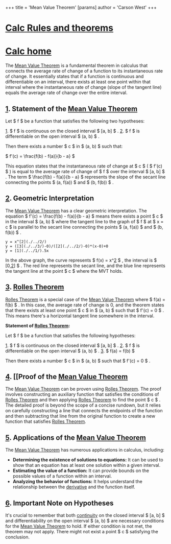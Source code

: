 +++
 title = 'Mean Value Theorem'
[params]
	author = 'Carson West'
+++
# [Calc Rules and theorems](./../calc-rules-and-theorems/)
# [Calc home](./../calc-home/)

The [Mean Value Theorem](./../mean-value-theorem/) is a fundamental theorem in calculus that connects the average rate of change of a function to its instantaneous rate of change.  It essentially states that if a function is continuous and differentiable on an interval, there exists at least one point within that interval where the instantaneous rate of change (slope of the tangent line) equals the average rate of change over the entire interval.

## [1](./../1/).  Statement of the [Mean Value Theorem](./../mean-value-theorem/) 
Let  $ f $  be a function that satisfies the following two hypotheses:

[1](./../1/).  $ f $  is continuous on the closed interval  $ [a, b] $ .
[2](./../2/).  $ f $  is differentiable on the open interval  $ (a, b) $ .

Then there exists a number  $ c $  in  $ (a, b) $  such that:

 $ f'(c) = \frac{f(b) - f(a)}{b - a} $ 


This equation states that the instantaneous rate of change at  $ c $  ( $ f'(c) $ ) is equal to the average rate of change of  $ f $  over the interval  $ [a, b] $ .  The term  $ \frac{f(b) - f(a)}{b - a} $  represents the slope of the secant line connecting the points  $ (a, f(a)) $  and  $ (b, f(b)) $ .


## [2](./../2/).  Geometric Interpretation

The [Mean Value Theorem](./../mean-value-theorem/) has a clear geometric interpretation. The equation  $ f'(c) = \frac{f(b) - f(a)}{b - a} $  means there exists a point  $ c $  in the interval  $ (a, b) $  where the tangent line to the graph of  $ f $  at  $ x = c $  is parallel to the secant line connecting the points  $ (a, f(a)) $  and  $ (b, f(b)) $ .

```desmos-graph
y = x^[2](./../2/)
y = ([3](./../3/)-0)/([2](./../2/)-0)*(x-0)+0
y = [1](./../1/).5x
```

In the above graph, the curve represents  $ f(x) = x^[2](./../2/) $ , the interval is  $ [0,[2](./../2/)] $ . The red line represents the secant line, and the blue line represents the tangent line at the point  $ c $  where the MVT holds.


## [3](./../3/).  [Rolles Theorem](./../rolles-theorem/)

[Rolles Theorem](./../rolles-theorem/) is a special case of the [Mean Value Theorem](./../mean-value-theorem/) where  $ f(a) = f(b) $ .  In this case, the average rate of change is 0, and the theorem states that there exists at least one point  $ c $  in  $ (a, b) $  such that  $ f'(c) = 0 $ .  This means there's a horizontal tangent line somewhere in the interval.

**Statement of [Rolles Theorem](./../rolles-theorem/):**

Let  $ f $  be a function that satisfies the following hypotheses:

[1](./../1/).  $ f $  is continuous on the closed interval  $ [a, b] $ .
[2](./../2/).  $ f $  is differentiable on the open interval  $ (a, b) $ .
[3](./../3/).  $ f(a) = f(b) $ 

Then there exists a number  $ c $  in  $ (a, b) $  such that  $ f'(c) = 0 $ .


## [4](./../4/).  [[Proof of the [Mean Value Theorem](./../mean-value-theorem/)

The [Mean Value Theorem](./../mean-value-theorem/) can be proven using [Rolles Theorem](./../rolles-theorem/).  The proof involves constructing an auxiliary function that satisfies the conditions of [Rolles Theorem](./../rolles-theorem/) and then applying [Rolles Theorem](./../rolles-theorem/) to find the point  $ c $ .  The detailed proof is beyond the scope of a concise rundown, but it relies on carefully constructing a line that connects the endpoints of the function and then subtracting that line from the original function to create a new function that satisfies [Rolles Theorem](./../rolles-theorem/).


## [5](./../5/).  Applications of the [Mean Value Theorem](./../mean-value-theorem/) 
The [Mean Value Theorem](./../mean-value-theorem/) has numerous applications in calculus, including:

* **Determining the existence of solutions to equations:** It can be used to show that an equation has at least one solution within a given interval.
* **Estimating the value of a function:** It can provide bounds on the possible values of a function within an interval.
* **Analyzing the behavior of functions:** It helps understand the relationship between the [derivative](./../derivative/) and the function itself.


## [6](./../6/).  Important Note on Hypotheses

It's crucial to remember that both [continuity](./../continuity/) on the closed interval  $ [a, b] $  and differentiability on the open interval  $ (a, b) $  are necessary conditions for the [Mean Value Theorem](./../mean-value-theorem/) to hold.  If either condition is not met, the theorem may not apply.  There might not exist a point  $ c $  satisfying the conclusion.
